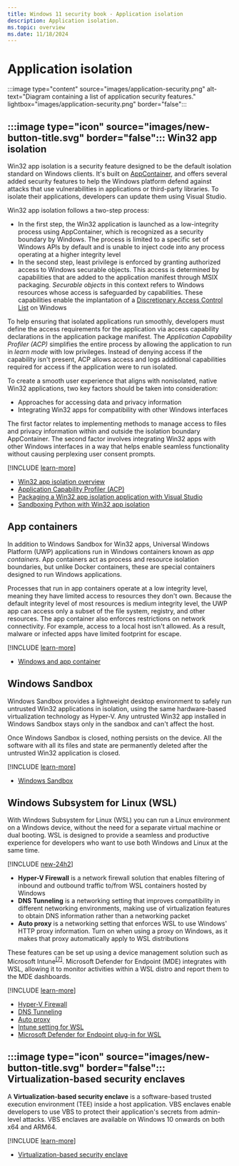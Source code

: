```yaml
---
title: Windows 11 security book - Application isolation
description: Application isolation.
ms.topic: overview
ms.date: 11/18/2024
---
```


# Application isolation

:::image type="content" source="images/application-security.png" alt-text="Diagram containing a list of application security features." lightbox="images/application-security.png" border="false":::

## :::image type="icon" source="images/new-button-title.svg" border="false"::: Win32 app isolation

Win32 app isolation is a security feature designed to be the default isolation standard on Windows clients. It's built on [AppContainer][LINK-1], and offers several added security features to help the Windows platform defend against attacks that use vulnerabilities in applications or third-party libraries. To isolate their applications, developers can update them using Visual Studio.

Win32 app isolation follows a two-step process:

- In the first step, the Win32 application is launched as a low-integrity process using AppContainer, which is recognized as a security boundary by Windows. The process is limited to a specific set of Windows APIs by default and is unable to inject code into any process operating at a higher integrity level
- In the second step, least privilege is enforced by granting authorized access to Windows securable objects. This access is determined by capabilities that are added to the application manifest through MSIX packaging. *Securable objects* in this context refers to Windows resources whose access is safeguarded by capabilities. These capabilities enable the implantation of a [Discretionary Access Control List][LINK-2] on Windows

To help ensuring that isolated applications run smoothly, developers must define the access requirements for the application via access capability declarations in the application package manifest. The *Application Capability Profiler (ACP)* simplifies the entire process by allowing the application to run in *learn mode* with low privileges. Instead of denying access if the capability isn't present, ACP allows access and logs additional capabilities required for access if the application were to run isolated.

To create a smooth user experience that aligns with nonisolated, native Win32 applications, two key factors should be taken into consideration:

- Approaches for accessing data and privacy information
- Integrating Win32 apps for compatibility with other Windows interfaces

The first factor relates to implementing methods to manage access to files and privacy information within and outside the isolation boundary AppContainer. The second factor involves integrating Win32 apps with other Windows interfaces in a way that helps enable seamless functionality without causing perplexing user consent prompts.

[!INCLUDE [learn-more](includes/learn-more.md)]

- [Win32 app isolation overview][LINK-4]
- [Application Capability Profiler (ACP)][LINK-5]
- [Packaging a Win32 app isolation application with Visual Studio][LINK-6]
- [Sandboxing Python with Win32 app isolation][LINK-7]

## App containers

In addition to Windows Sandbox for Win32 apps, Universal Windows Platform (UWP) applications run in Windows containers known as *app containers*. App containers act as process and resource isolation boundaries, but unlike Docker containers, these are special containers designed to run Windows applications.

Processes that run in app containers operate at a low integrity level, meaning they have limited access to resources they don't own. Because the default integrity level of most resources is medium integrity level, the UWP app can access only a subset of the file system, registry, and other resources. The app container also enforces restrictions on network connectivity. For example, access to a local host isn't allowed. As a result, malware or infected apps have limited footprint for escape.

[!INCLUDE [learn-more](includes/learn-more.md)]

- [Windows and app container][LINK-8]

## Windows Sandbox

Windows Sandbox provides a lightweight desktop environment to safely run untrusted Win32 applications in isolation, using the same hardware-based virtualization technology as Hyper-V. Any untrusted Win32 app installed in Windows Sandbox stays only in the sandbox and can't affect the host.

Once Windows Sandbox is closed, nothing persists on the device. All the software with all its files and state are permanently deleted after the untrusted Win32 application is closed.

[!INCLUDE [learn-more](includes/learn-more.md)]

- [Windows Sandbox][LINK-9]

## Windows Subsystem for Linux (WSL)

With Windows Subsystem for Linux (WSL) you can run a Linux environment on a Windows device, without the need for a separate virtual machine or dual booting. WSL is designed to provide a seamless and productive experience for developers who want to use both Windows and Linux at the same time.

[!INCLUDE [new-24h2](includes/new-24h2.md)]

- **Hyper-V Firewall** is a network firewall solution that enables filtering of inbound and outbound traffic to/from WSL containers hosted by Windows
- **DNS Tunneling** is a networking setting that improves compatibility in different networking environments, making use of virtualization features to obtain DNS information rather than a networking packet
- **Auto proxy** is a networking setting that enforces WSL to use Windows' HTTP proxy information. Turn on when using a proxy on Windows, as it makes that proxy automatically apply to WSL distributions

These features can be set up using a device management solution such as Microsoft Intune<sup>[\[7\]](conclusion.md#footnote7)</sup>. Microsoft Defender for Endpoint (MDE) integrates with WSL, allowing it to monitor activities within a WSL distro and report them to the MDE dashboards.

[!INCLUDE [learn-more](includes/learn-more.md)]

- [Hyper-V Firewall][LINK-10]
- [DNS Tunneling][LINK-11]
- [Auto proxy][LINK-12]
- [Intune setting for WSL][LINK-13]
- [Microsoft Defender for Endpoint plug-in for WSL][LINK-14]

## :::image type="icon" source="images/new-button-title.svg" border="false"::: Virtualization-based security enclaves

A **Virtualization-based security enclave** is a software-based trusted execution environment (TEE) inside a host application. VBS enclaves enable developers to use VBS to protect their application's secrets from admin-level attacks. VBS enclaves are available on Windows 10 onwards on both x64 and ARM64.

[!INCLUDE [learn-more](includes/learn-more.md)]

- [Virtualization-based security enclave][LINK-15]

<!--links-->

[LINK-1]: /windows/win32/secauthz/implementing-an-appcontainer
[LINK-2]: /windows/win32/secauthz/access-control-lists
[LINK-4]: /windows/win32/secauthz/app-isolation-overview
[LINK-5]: /windows/win32/secauthz/app-isolation-capability-profiler
[LINK-6]: /windows/win32/secauthz/app-isolation-packaging-with-vs
[LINK-7]: https://blogs.windows.com/windowsdeveloper/2024/03/06/sandboxing-python-with-win32-app-isolation/
[LINK-8]: /windows/apps/windows-app-sdk/migrate-to-windows-app-sdk/feature-mapping-table?source=recommendations
[LINK-9]: /windows/security/application-security/application-isolation/windows-sandbox
[LINK-10]: /windows/security/operating-system-security/network-security/windows-firewall/hyper-v-firewall
[LINK-11]: /windows/wsl/networking#dns-tunneling
[LINK-12]: /windows/wsl/networking#auto-proxy
[LINK-13]: /windows/wsl/intune
[LINK-14]: /defender-endpoint/mde-plugin-wsl
[LINK-15]: /windows/win32/trusted-execution/vbs-enclaves
